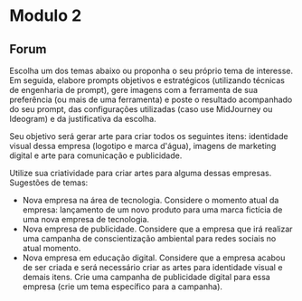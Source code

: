 # Modulo 2
## Forum
Escolha um dos temas abaixo ou proponha o seu próprio tema de interesse. Em seguida, elabore prompts objetivos e estratégicos (utilizando técnicas de engenharia de prompt), gere imagens com a ferramenta de sua preferência (ou mais de uma ferramenta) e poste o resultado acompanhado do seu prompt, das configurações utilizadas (caso use MidJourney ou Ideogram) e da justificativa da escolha.

Seu objetivo será gerar arte para criar todos os seguintes itens: identidade visual dessa empresa (logotipo e marca d'água), imagens de marketing digital e arte para comunicação e publicidade.

Utilize sua criatividade para criar artes para alguma dessas empresas.
Sugestões de temas:
- Nova empresa na área de tecnologia. Considere o momento atual da empresa: lançamento de um novo produto para uma marca fictícia de uma nova empresa de tecnologia.
- Nova empresa de publicidade. Considere que a empresa que irá realizar uma campanha de conscientização ambiental para redes sociais no atual momento.
- Nova empresa em educação digital. Considere que a empresa acabou de ser criada e será necessário criar as artes para identidade visual e demais itens. Crie uma campanha de publicidade digital para essa
empresa (crie um tema específico para a campanha).